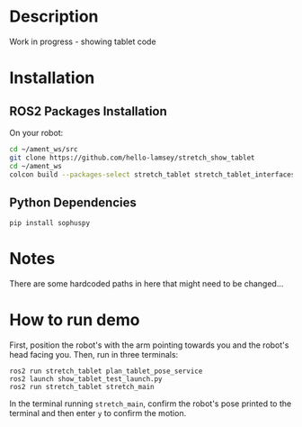 # Description

Work in progress - showing tablet code

# Installation

## ROS2 Packages Installation

On your robot:

```bash
cd ~/ament_ws/src
git clone https://github.com/hello-lamsey/stretch_show_tablet
cd ~/ament_ws
colcon build --packages-select stretch_tablet stretch_tablet_interfaces
```

## Python Dependencies
`pip install sophuspy`

# Notes

There are some hardcoded paths in here that might need to be changed...

# How to run demo

First, position the robot's with the arm pointing towards you and the robot's head facing you. Then, run in three terminals:

```
ros2 run stretch_tablet plan_tablet_pose_service 
ros2 launch show_tablet_test_launch.py
ros2 run stretch_tablet stretch_main
```

In the terminal running `stretch_main`, confirm the robot's pose printed to the terminal and then enter `y` to confirm the motion.